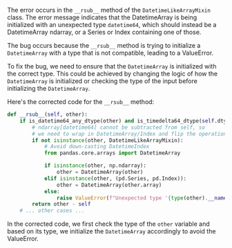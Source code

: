 The error occurs in the `__rsub__` method of the `DatetimeLikeArrayMixin` class. The error message indicates that the DatetimeArray is being initialized with an unexpected type `datetime64`, which should instead be a DatetimeArray ndarray, or a Series or Index containing one of those.

The bug occurs because the `__rsub__` method is trying to initialize a `DatetimeArray` with a type that is not compatible, leading to a ValueError.

To fix the bug, we need to ensure that the `DatetimeArray` is initialized with the correct type. This could be achieved by changing the logic of how the `DatetimeArray` is initialized or checking the type of the input before initializing the `DatetimeArray`.

Here's the corrected code for the `__rsub__` method:

```python
def __rsub__(self, other):
    if is_datetime64_any_dtype(other) and is_timedelta64_dtype(self.dtype):
        # ndarray[datetime64] cannot be subtracted from self, so
        # we need to wrap in DatetimeArray/Index and flip the operation
        if not isinstance(other, DatetimeLikeArrayMixin):
            # Avoid down-casting DatetimeIndex
            from pandas.core.arrays import DatetimeArray

            if isinstance(other, np.ndarray):
                other = DatetimeArray(other)
            elif isinstance(other, (pd.Series, pd.Index)):
                other = DatetimeArray(other.array)
            else:
                raise ValueError(f"Unexpected type '{type(other).__name__}'. 'values' must be a DatetimeArray ndarray, or Series or Index containing one of those.")
        return other - self
    # ... other cases ...
```

In the corrected code, we first check the type of the `other` variable and based on its type, we initialize the `DatetimeArray` accordingly to avoid the ValueError.
